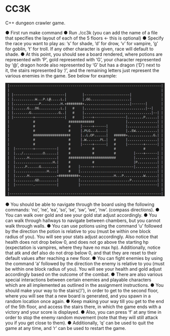 # CC3K

C++ dungeon crawler game.

● First run make command
● Run ./cc3k (you can add the name of a file that specifies the layout of each of the
5 floors <- this is optional)
● Specify the race you want to play as: ‘s’ for shade, ‘d’ for drow, ‘v’ for vampire, ‘g’
for goblin, ‘t’ for troll. If any other character is given, race will default to shade.
● At this point, you should see a board rendered, where potions are represented
with ‘P’, gold represented with ‘G’, your character represented by ‘@’, dragon
horde also represented by ‘G’ but has a dragon (‘D’) next to it, the stairs
represented by ‘/’, and the remaining letters just represent the various enemies in
the game. See below for example:

![Alt text](/ExampleScenario.png?raw=true "Example")

● You should be able to navigate through the board using the following commands:
‘no’, ‘ne’, ‘ea’, ‘so’, ‘se’, ‘sw’, ‘we’, ‘nw’. (compass directions).
● You can walk over gold and see your gold stat adjust accordingly.
● You can walk through hallways to navigate between chambers, but you cannot
walk through walls.
● You can use potions using the command ‘u’ followed by the direction the potion is
relative to you (must be within one block radius of you). You will see your stats
adjust accordingly. Also notice that health does not drop below 0, and does not
go above the starting hp (expectation is vampires, where they have no max hp).
Additionally, notice that atk and def also do not drop below 0, and that they are
reset to their default values after reaching a new floor.
● You can fight enemies by using the command ‘a’ followed by the direction the
enemy is relative to you (must be within one block radius of you). You will see
your health and gold adjust accordingly based on the outcome of the combat.
● There are also various special interactions between certain enemies and
playable characters which are all implemented as outlined in the assignment
instructions.
● You should make your way to the stairs(‘/’), in order to get to the second floor,
where you will see that a new board is generated, and you spawn in a random
location once again.
● Keep making your way till you get to the end of the 5th floor, and access the
stairs there, in which the game ends with a victory and your score is displayed.
● Also, you can press ‘f’ at any time in order to stop the enemy random movement
(note that they will still attack you if you get close to them).
● Additionally, ‘q’ can be used to quit the game at any time, and ‘r’ can be used to
restart the game.


